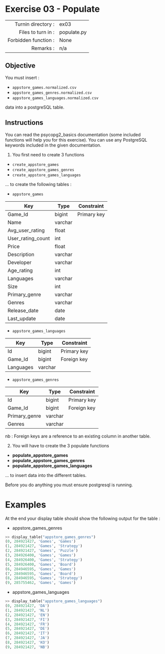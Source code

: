 # Exercise 03 - Populate
|                         |                    |
| -----------------------:| ------------------ |
|   Turnin directory :    |  ex03              |
|   Files to turn in :    |  populate.py       |
|   Forbidden function :  |  None              |
|   Remarks :             |  n/a               |

## Objective

You must insert :
* `appstore_games.normalized.csv`
* `appstore_games_genres.normalized.csv`
* `appstore_games_languages.normalized.csv` 

data into a postgreSQL table.

## Instructions

You can read the psycopg2_basics documentation (some included functions will help you for this exercise). You can use any PostgreSQL keywords included in the given documentation.

1) You first need to create 3 functions
- `create_appstore_games`
- `create_appstore_games_genres`
- `create_appstore_games_languages`

... to create the following tables :

* `appstore_games`

| Key | Type| Constraint |
|---|---|---|
| Game_Id | bigint | Primary key |
| Name | varchar | |
| Avg_user_rating | float | |
| User_rating_count | int | |
| Price | float | | 
| Description | varchar | |
| Developer | varchar | |
| Age_rating | int | |
| Languages | varchar | |
| Size | int | |
| Primary_genre | varchar | |
| Genres | varchar | |
| Release_date | date | |
| Last_update | date | |

* `appstore_games_languages`

| Key | Type| Constraint |
|---|---|---|
| Id | bigint | Primary key |
| Game_Id | bigint | Foreign key |
| Languages | varchar | |

* `appstore_games_genres`

| Key | Type| Constraint |
|---|---|---|
| Id | bigint | Primary key |
| Game_Id | bigint | Foreign key |
| Primary_genre | varchar | |
| Genres | varchar | |

nb : Foreign keys are a reference to an existing column in another table.

2) You will have to create the 3 populate functions

* **populate_appstore_games**
* **populate_appstore_games_genres**
* **populate_appstore_games_languages**

... to insert data into the different tables.

Before you do anything you must ensure postgresql is running.

# Examples

At the end your display table should show the following output for the table :

* appstore_games_genres

```python
>> display_table("appstore_games_genres")
(0, 284921427, 'Games', 'Games')
(1, 284921427, 'Games', 'Strategy')
(2, 284921427, 'Games', 'Puzzle')
(3, 284926400, 'Games', 'Games')
(4, 284926400, 'Games', 'Strategy')
(5, 284926400, 'Games', 'Board')
(6, 284946595, 'Games', 'Games')
(7, 284946595, 'Games', 'Board')
(8, 284946595, 'Games', 'Strategy')
(9, 285755462, 'Games', 'Games')
```

* appstore_games_languages

```python
>> display_table("appstore_games_languages")
(0, 284921427, 'DA')
(1, 284921427, 'NL')
(2, 284921427, 'EN')
(3, 284921427, 'FI')
(4, 284921427, 'FR')
(5, 284921427, 'DE')
(6, 284921427, 'IT')
(7, 284921427, 'JA')
(8, 284921427, 'KO')
(9, 284921427, 'NB')
```